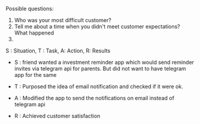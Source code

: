 Possible questions:
1. Who was your most difficult customer?
2. Tell me about a time when you didn't meet customer expectations? What happened 
3. 
S : Situation, T : Task, A: Action, R: Results

-   S : friend wanted a investment reminder app which would send reminder invites via telegram api for parents. But did not want to have telegram app for the same
    
-   T : Purposed the idea of email notification and checked if it were ok.
    
-   A : Modified the app to send the notifications on email instead of telegram api
    
-   R : Achieved customer satisfaction
	
